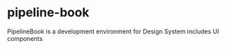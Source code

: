 # pipeline-book

PipelineBook is a development environment for Design System includes UI components
